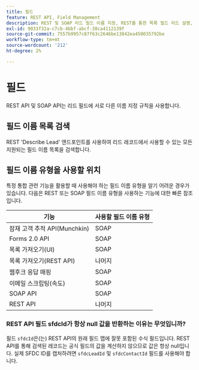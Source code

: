 ```yaml
---
title: 필드
feature: REST API, Field Management
description: REST 및 SOAP 리드 필드 이름 지정, REST를 통한 목록 필드 리드 설명, 기능 매핑, sfdcId가 null인 이유 및 sfdcLeadId 또는 sfdcContactId를 사용하는 방법을 알아봅니다.
exl-id: 9033f32a-c7cb-4bbf-abcf-38ca4112139f
source-git-commit: 7557b9957c87f63c2646be13842ea450035792be
workflow-type: tm+mt
source-wordcount: '212'
ht-degree: 2%

---
```


# 필드

REST API 및 SOAP API는 리드 필드에 서로 다른 이름 지정 규칙을 사용합니다.

## 필드 이름 목록 검색

REST &#39;Describe Lead&#39; 엔드포인트를 사용하여 리드 레코드에서 사용할 수 있는 모든 지원되는 필드 이름 목록을 검색합니다.

## 필드 이름 유형을 사용할 위치

특정 통합 관련 기능을 활용할 때 사용해야 하는 필드 이름 유형을 알기 어려운 경우가 있습니다. 다음은 REST 또는 SOAP 필드 이름 유형을 사용하는 기능에 대한 빠른 참조입니다.

| 기능 | 사용할 필드 이름 유형 |
|--- |--- |
| 잠재 고객 추적 API(Munchkin) | SOAP |
| Forms 2.0 API | SOAP |
| 목록 가져오기(UI) | SOAP |
| 목록 가져오기(REST API) | 나머지 |
| 웹후크 응답 매핑 | SOAP |
| 이메일 스크립팅(속도) | SOAP |
| SOAP API | SOAP |
| REST API | 나머지 |

### REST API 필드 sfdcId가 항상 null 값을 반환하는 이유는 무엇입니까?

필드 `sfdcId`은(는) REST API의 원래 필드 맵에 잘못 포함된 수식 필드입니다. REST API를 통해 검색된 레코드는 공식 필드의 값을 계산하지 않으므로 값은 항상 null입니다. 실제 SFDC ID를 캡처하려면 `sfdcLeadId` 및 `sfdcContactId` 필드를 사용해야 합니다.
